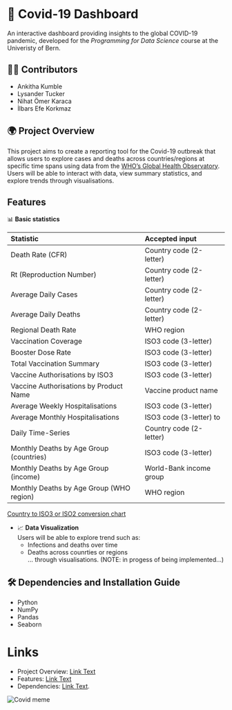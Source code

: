 # 🦠 Covid-19 Dashboard 

An interactive dashboard providing insights to the global COVID-19 pandemic, developed for the *Programming for Data Science* course at the Univeristy of Bern. 

## 👨‍💻 Contributors 
- Ankitha Kumble
- Lysander Tucker
- Nihat Ömer Karaca
- İlbars Efe Korkmaz

## 🌍 Project Overview 

This project aims to create a reporting tool for the Covid-19 outbreak that allows users to explore cases and deaths across countries/regions at specific time spans using data from the [WHO’s Global Health Observatory](https://www.who.int/data/gho).
Users will be able to interact with data, view summary statistics, and explore trends through visualisations. 

## Features 
📊 **Basic statistics**  

| Statistic | Accepted input |
| :------ | :---- |
| Death Rate (CFR) | Country code (2-letter)|
| Rt (Reproduction Number)| Country code (2-letter)|
| Average Daily Cases | Country code (2-letter) |
| Average Daily Deaths | Country code (2-letter) |
| Regional Death Rate | WHO region |
| Vaccination Coverage | ISO3 code (3-letter) |
| Booster Dose Rate | ISO3 code (3-letter) |
| Total Vaccination Summary | ISO3 code (3-letter) |
| Vaccine Authorisations by ISO3 | ISO3 code (3-letter) |
| Vaccine Authorisations by Product Name | Vaccine product name |
| Average Weekly Hospitalisations | ISO3 code (3-letter) |
| Average Monthly Hospitalisations | ISO3 code (3-letter) to |
| Daily Time-Series | Country code (2-letter) |
| Monthly Deaths by Age Group (countries) | ISO3 code (3-letter) |
| Monthly Deaths by Age Group (income) | World-Bank income group |
| Monthly Deaths by Age Group (WHO region) | WHO region |

[Country to ISO3 or ISO2 conversion chart](https://www.iban.com/country-codes)

- 📈 **Data Visualization**  
  Users will be able to explore trend such as: 
  - Infections and deaths over time
  - Deaths across counrties or regions  
 ... through visualisations. (NOTE: in progess of being implemented...)

## 🛠️ Dependencies and Installation Guide 
- Python  
- NumPy  
- Pandas  
- Seaborn  


# Links 
- Project Overview: [Link Text](#Project-Overview/)
- Features: [Link Text](#Features)
- Dependencies: [Link Text](#Dependencies-and-Installation-Guide ).

![Covid meme](https://www.graphicdesignforum.com/uploads/default/original/2X/b/bfda98588e18bedca5818e31c486b76349a3a926.jpeg)

